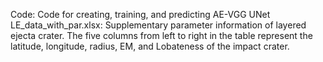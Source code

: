 Code:  Code for creating, training, and predicting AE-VGG UNet  
LE_data_with_par.xlsx: Supplementary parameter information of layered ejecta crater. The five columns from left to right in the table represent the latitude, longitude, radius, EM, and Lobateness of the impact crater.
